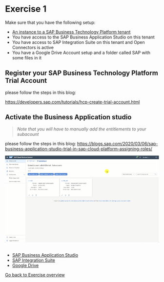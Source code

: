 # Exercise 1

Make sure that you have the following setup:
* [An instance to a SAP Business Technology Platform tenant](/Exercise1#Register-your-SAP-Business-Technology-Platform-Trial-Account)
* You have access to the SAP Business Application Studio on this tenant
* You have access to SAP Integration Suite on this tenant and Open Connectors is active
* You have a Google Drive Account setup and a folder called SAP with some files in it


## Register your SAP Business Technology Platform Trial Account
please follow the steps in this blog:

https://developers.sap.com/tutorials/hcp-create-trial-account.html

## Activate the Business Application studio
>_Note that you will have to manually add the entitlements to your subacount_

please follow the steps in this blog:
https://blogs.sap.com/2020/03/06/sap-business-application-studio-trial-in-sap-cloud-platform-assigning-roles/

![alt text](/Exercise1/entitlements.gif "How to add entitlements")
##

* [SAP Business Application Studio](https://blogs.sap.com/2020/03/06/sap-business-application-studio-trial-in-sap-cloud-platform-assigning-roles/)
* [SAP Integration Suite](https://blogs.sap.com/2020/08/07/sap-cloud-platform-integration-suite-trial-is-now-available/)
* [Google Drive](https://www.google.com/intl/en_in/drive/)


[Go back to Exercise overview](https://github.com/L2W-2021H1/UI-Integration-Cards)
